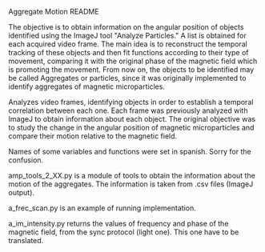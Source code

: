 Aggregate Motion README

The objective is to obtain information on the angular position of objects identified 
using the ImageJ tool "Analyze Particles." A list is obtained for each acquired video 
frame. The main idea is to reconstruct the temporal tracking of these objects and then
fit functions according to their type of movement, comparing it with the original phase
of the magnetic field which is promoting the movement. From now on, the objects to be 
identified may be called Aggregates or particles, since it was originally implemented 
to identify aggregates of magnetic microparticles.

Analyzes video frames, identifying objects in order to establish a temporal 
correlation between each one. Each frame was previously analyzed with ImageJ to 
obtain information about each object. The original objective was to study the change 
in the angular position of magnetic microparticles and compare their motion relative 
to the magnetic field.

Names of some variables and functions were set in spanish. Sorry for the confusion. 

amp_tools_2_XX.py is a module of tools to obtain the information about the motion of the aggregates. The information is taken from .csv files (ImageJ output). 

a_frec_scan.py is an example of running implementation. 

a_im_intensity.py returns the values of frequency and phase of the magnetic field, from the sync protocol (light one). This one have to be translated. 
